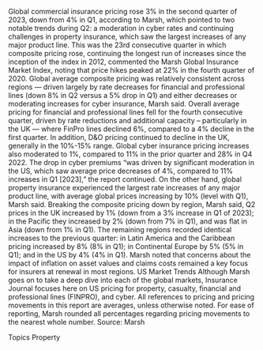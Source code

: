 Global commercial insurance pricing rose 3% in the second quarter of 2023, down from 4% in Q1, according to Marsh, which pointed to two notable trends during Q2: a moderation in cyber rates and continuing challenges in property insurance, which saw the largest increases of any major product line.
This was the 23rd consecutive quarter in which composite pricing rose, continuing the longest run of increases since the inception of the index in 2012, commented the Marsh Global Insurance Market Index, noting that price hikes peaked at 22% in the fourth quarter of 2020.
Global average composite pricing was relatively consistent across regions — driven largely by rate decreases for financial and professional lines (down 8% in Q2 versus a 5% drop in Q1) and either decreases or moderating increases for cyber insurance, Marsh said.
Overall average pricing for financial and professional lines fell for the fourth consecutive quarter, driven by rate reductions and additional capacity – particularly in the UK — where FinPro lines declined 6%, compared to a 4% decline in the first quarter. In addition, D&O pricing continued to decline in the UK, generally in the 10%-15% range.
Global cyber insurance pricing increases also moderated to 1%, compared to 11% in the prior quarter and 28% in Q4 2022. The drop in cyber premiums “was driven by significant moderation in the US, which saw average price decreases of 4%, compared to 11% increases in Q1 [2023],” the report continued.
On the other hand, global property insurance experienced the largest rate increases of any major product line, with average global prices increasing by 10% (level with Q1), Marsh said.
Breaking the composite pricing down by region, Marsh said, Q2 prices in the UK increased by 1% (down from a 3% increase in Q1 of 2023); in the Pacific they increased by 2% (down from 7% in Q1), and was flat in Asia (down from 1% in Q1).
The remaining regions recorded identical increases to the previous quarter: in Latin America and the Caribbean pricing increased by 8% (8% in Q1); in Continental Europe by 5% (5% in Q1); and in the US by 4% (4% in Q1).
Marsh noted that concerns about the impact of inflation on asset values and claims costs remained a key focus for insurers at renewal in most regions.
US Market Trends
Although Marsh goes on to take a deep dive into each of the global markets, Insurance Journal focuses here on US pricing for property, casualty, financial and professional lines (FINPRO), and cyber.
All references to pricing and pricing movements in this report are averages, unless otherwise noted. For ease of reporting, Marsh rounded all percentages regarding pricing movements to the nearest whole number.
Source: Marsh

Topics
Property
